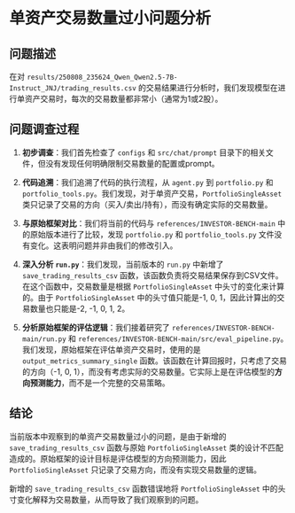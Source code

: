 # 单资产交易数量过小问题分析

## 问题描述

在对 `results/250808_235624_Qwen_Qwen2.5-7B-Instruct_JNJ/trading_results.csv` 的交易结果进行分析时，我们发现模型在进行单资产交易时，每次的交易数量都非常小（通常为1或2股）。

## 问题调查过程

1.  **初步调查**：我们首先检查了 `configs` 和 `src/chat/prompt` 目录下的相关文件，但没有发现任何明确限制交易数量的配置或prompt。

2.  **代码追溯**：我们追溯了代码的执行流程，从 `agent.py` 到 `portfolio.py` 和 `portfolio_tools.py`。我们发现，对于单资产交易，`PortfolioSingleAsset` 类只记录了交易的方向（买入/卖出/持有），而没有确定实际的交易数量。

3.  **与原始框架对比**：我们将当前的代码与 `references/INVESTOR-BENCH-main` 中的原始版本进行了比较，发现 `portfolio.py` 和 `portfolio_tools.py` 文件没有变化。这表明问题并非由我们的修改引入。

4.  **深入分析 `run.py`**：我们发现，当前版本的 `run.py` 中新增了 `save_trading_results_csv` 函数，该函数负责将交易结果保存到CSV文件。在这个函数中，交易数量是根据 `PortfolioSingleAsset` 中头寸的变化来计算的。由于 `PortfolioSingleAsset` 中的头寸值只能是-1, 0, 1，因此计算出的交易数量也只能是-2, -1, 0, 1, 2。

5.  **分析原始框架的评估逻辑**：我们接着研究了 `references/INVESTOR-BENCH-main/run.py` 和 `references/INVESTOR-BENCH-main/src/eval_pipeline.py`。我们发现，原始框架在评估单资产交易时，使用的是 `output_metrics_summary_single` 函数。该函数在计算回报时，只考虑了交易的方向（-1, 0, 1），而没有考虑实际的交易数量。它实际上是在评估模型的**方向预测能力**，而不是一个完整的交易策略。

## 结论

当前版本中观察到的单资产交易数量过小的问题，是由于新增的 `save_trading_results_csv` 函数与原始 `PortfolioSingleAsset` 类的设计不匹配造成的。原始框架的设计目标是评估模型的方向预测能力，因此 `PortfolioSingleAsset` 只记录了交易方向，而没有实现交易数量的逻辑。

新增的 `save_trading_results_csv` 函数错误地将 `PortfolioSingleAsset` 中的头寸变化解释为交易数量，从而导致了我们观察到的问题。
